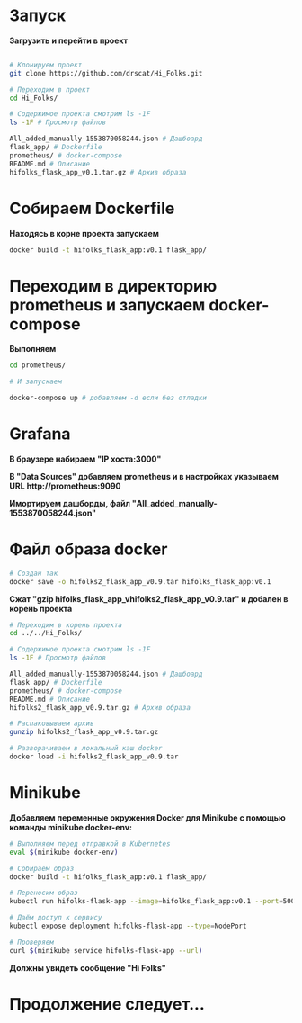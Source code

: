 # Запуск

**Загрузить и перейти в проект**

```sh

# Клонируем проект
git clone https://github.com/drscat/Hi_Folks.git

# Переходим в проект
cd Hi_Folks/

# Содержимое проекта смотрим ls -1F
ls -1F # Просмотр файлов

All_added_manually-1553870058244.json # Дашбоард
flask_app/ # Dockerfile
prometheus/ # docker-compose
README.md # Описание
hifolks_flask_app_v0.1.tar.gz # Архив образа
```

# Собираем Dockerfile

**Находясь в корне проекта запускаем**

```sh
docker build -t hifolks_flask_app:v0.1 flask_app/
```

# Переходим в директорию prometheus и запускаем docker-compose

**Выполняем**
```sh
cd prometheus/

# И запускаем

docker-compose up # добавляем -d если без отладки

```

# Grafana

**В браузере набираем "IP хоста:3000"**

**В "Data Sources" добавляем prometheus и в настройках указываем URL http://prometheus:9090**

**Имортируем дашборды, файл "All_added_manually-1553870058244.json"**


<!-- docker run -d -p 5000:5000 hifolks_flask_app:v0.1
docker run -itd --network=prometheus_two_monitor-net -d -p 5000:5000 hifolks_flask_app:v0.1 -->

# Файл образа docker 

```sh
# Создан так 
docker save -o hifolks2_flask_app_v0.9.tar hifolks_flask_app:v0.1
```
**Сжат "gzip hifolks_flask_app_vhifolks2_flask_app_v0.9.tar" и добален в корень проекта**  

```sh
# Переходим в корень проекта
cd ../../Hi_Folks/

# Содержимое проекта смотрим ls -1F
ls -1F # Просмотр файлов

All_added_manually-1553870058244.json # Дашбоард
flask_app/ # Dockerfile
prometheus/ # docker-compose
README.md # Описание
hifolks2_flask_app_v0.9.tar.gz # Архив образа

# Распаковываем архив
gunzip hifolks2_flask_app_v0.9.tar.gz

# Разворачиваем в локальный кэш docker
docker load -i hifolks2_flask_app_v0.9.tar

```

# Minikube

**Добавляем переменные окружения Docker для Minikube с помощью команды minikube docker-env:**

```sh
# Выполняем перед отправкой в Kubernetes
eval $(minikube docker-env)

# Собираем образ
docker build -t hifolks_flask_app:v0.1 flask_app/

# Переносим образ
kubectl run hifolks-flask-app --image=hifolks_flask_app:v0.1 --port=5000

# Даём доступ к сервису
kubectl expose deployment hifolks-flask-app --type=NodePort

# Проверяем
curl $(minikube service hifolks-flask-app --url)
```

**Должны увидеть сообщение "Hi Folks"**



# Продолжение следует...


<!-- docker image tag hifolks_flask_app:v0.1 $(minikube ip):30500/hifolks_flas
k_app:v0.1 -->

<!-- docker run -d -p 5000:5000 hifolks_flask_app:v0.1
docker run -itd --network=prometheus_two_monitor-net -d -p 5000:5000 hifolks_flask_app:v0.1 -->
